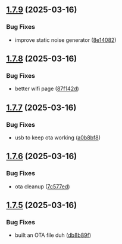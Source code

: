 ## [1.7.9](https://github.com/olipayne/Arduino-Morse-Radio/compare/v1.7.8...v1.7.9) (2025-03-16)


### Bug Fixes

* improve static noise generator ([8e14082](https://github.com/olipayne/Arduino-Morse-Radio/commit/8e1408206f6fd7eb7a9a8d198e42b1032d725d47))



## [1.7.8](https://github.com/olipayne/Arduino-Morse-Radio/compare/v1.7.7...v1.7.8) (2025-03-16)


### Bug Fixes

* better wifi page ([87f142d](https://github.com/olipayne/Arduino-Morse-Radio/commit/87f142d0c64923db8abed0d0a228cf6ffdc788fa))



## [1.7.7](https://github.com/olipayne/Arduino-Morse-Radio/compare/v1.7.6...v1.7.7) (2025-03-16)


### Bug Fixes

* usb to keep ota working ([a0b8bf8](https://github.com/olipayne/Arduino-Morse-Radio/commit/a0b8bf80721e67ce1dc3b6313dd5a09ba66d3ede))



## [1.7.6](https://github.com/olipayne/Arduino-Morse-Radio/compare/v1.7.5...v1.7.6) (2025-03-16)


### Bug Fixes

* ota cleanup ([7c577ed](https://github.com/olipayne/Arduino-Morse-Radio/commit/7c577ed604f120984b660d0dcb33485f6f4a6248))



## [1.7.5](https://github.com/olipayne/Arduino-Morse-Radio/compare/v1.7.4...v1.7.5) (2025-03-16)


### Bug Fixes

* built an OTA file duh ([db8b89f](https://github.com/olipayne/Arduino-Morse-Radio/commit/db8b89f1fbca8bf3434b556f0ad8723fe2b994f9))



